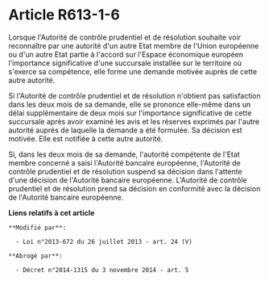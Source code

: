 # Article R613-1-6

Lorsque l'Autorité de contrôle prudentiel et de résolution souhaite voir reconnaître par une autorité d'un autre Etat membre
de l'Union européenne ou d'un autre Etat partie à l'accord sur l'Espace économique européen l'importance significative d'une
succursale installée sur le territoire où s'exerce sa compétence, elle forme une demande motivée auprès de cette autre
autorité. 

Si l'Autorité de contrôle prudentiel et de résolution n'obtient pas satisfaction dans les deux mois de sa demande, elle se
prononce elle-même dans un délai supplémentaire de deux mois sur l'importance significative de cette succursale après avoir
examiné les avis et les réserves exprimés par l'autre autorité auprès de laquelle la demande a été formulée. Sa décision est
motivée. Elle est notifiée à cette autre autorité. 

Si, dans les deux mois de sa demande, l'autorité compétente de l'Etat membre concerné a saisi l'Autorité bancaire européenne,
l'Autorité de contrôle prudentiel et de résolution suspend sa décision dans l'attente d'une décision de l'Autorité bancaire
européenne. L'Autorité de contrôle prudentiel et de résolution prend sa décision en conformité avec la décision de l'Autorité
bancaire européenne.

**Liens relatifs à cet article**

	**Modifié par**:

	  - Loi n°2013-672 du 26 juillet 2013 - art. 24 (V)

	**Abrogé par**:

	  - Décret n°2014-1315 du 3 novembre 2014 - art. 5
